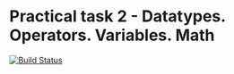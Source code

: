 # Practical task 2 - Datatypes. Operators. Variables. Math

[![Build Status](https://travis-ci.com/itmo-java-basics-2020/task-2-datatypes-and-operators-NikitaKop.svg?branch=Task2)](https://travis-ci.com/itmo-java-basics-2020/task-2-datatypes-and-operators-NikitaKop)
